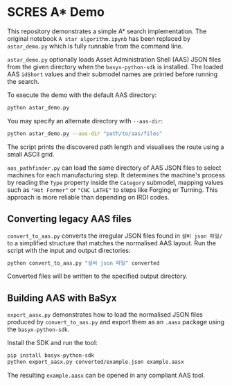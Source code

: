 # SCRES A* Demo

This repository demonstrates a simple A* search implementation. The original
notebook `A star algorithm.ipynb` has been replaced by `astar_demo.py` which is
fully runnable from the command line.

``astar_demo.py`` optionally loads Asset Administration Shell (AAS) JSON files
from the given directory when the `basyx-python-sdk` is installed.  The loaded
AAS `idShort` values and their submodel names are printed before running the
search.

To execute the demo with the default AAS directory:

```bash
python astar_demo.py
```

You may specify an alternate directory with `--aas-dir`:

```bash
python astar_demo.py --aas-dir "path/to/aas/files"
```

The script prints the discovered path length and visualises the route using a
small ASCII grid.

``aas_pathfinder.py`` can load the same directory of AAS JSON files to select
machines for each manufacturing step.  It determines the machine's process by
reading the ``Type`` property inside the ``Category`` submodel, mapping values
such as ``"Hot Former"`` or ``"CNC LATHE"`` to steps like Forging or Turning.
This approach is more reliable than depending on IRDI codes.

## Converting legacy AAS files

`convert_to_aas.py` converts the irregular JSON files found in `설비 json 파일/` to a simplified structure that matches the normalised AAS layout.  Run the script with the input and output directories:

```bash
python convert_to_aas.py "설비 json 파일" converted
```

Converted files will be written to the specified output directory.

## Building AAS with BaSyx

`export_aasx.py` demonstrates how to load the normalised JSON files
produced by `convert_to_aas.py` and export them as an `.aasx` package using the
`basyx-python-sdk`.

Install the SDK and run the tool:

```bash
pip install basyx-python-sdk
python export_aasx.py converted/example.json example.aasx
```

The resulting `example.aasx` can be opened in any compliant AAS tool.
